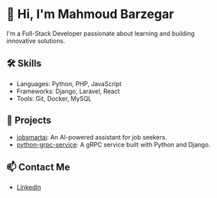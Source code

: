 # 👋 Hi, I'm Mahmoud Barzegar

I'm a Full-Stack Developer passionate about learning and building innovative solutions.

## 🛠️ Skills
- Languages: Python, PHP, JavaScript
- Frameworks: Django, Laravel, React
- Tools: Git, Docker, MySQL

## 📂 Projects
- [jobsmartai](https://github.com/mahmoudbarzegar/jobsmartai): An AI-powered assistant for job seekers.
- [python-grpc-service](https://github.com/mahmoudbarzegar/python-grpc-service): A gRPC service built with Python and Django.

## 📫 Contact Me
- [LinkedIn](https://www.linkedin.com/in/mahmoud-barzegar-hedesh-6a26bb51/)

